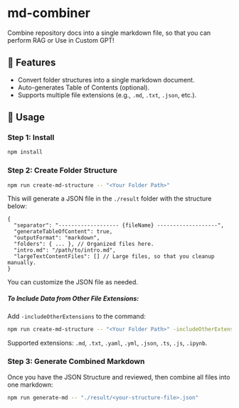 # md-combiner
Combine repository docs into a single markdown file, so that you can perform RAG or Use in Custom GPT!

## 🚀 Features
- Convert folder structures into a single markdown document.
- Auto-generates Table of Contents (optional).
- Supports multiple file extensions (e.g., `.md`, `.txt`, `.json`, etc.).

## 📖 Usage

### Step 1: Install
```bash
npm install
```

### Step 2: Create Folder Structure
```bash
npm run create-md-structure -- "<Your Folder Path>"
```

This will generate a JSON file in the `./result` folder with the structure below:
```
{
  "separator": "------------------- {fileName} -------------------",
  "generateTableOfContent": true,
  "outputFormat": "markdown",
  "folders": { ... }, // Organized files here.
  "intro.md": "/path/to/intro.md",
  "largeTextContentFiles": [] // Large files, so that you cleanup manually.
}
```

You can customize the JSON file as needed.

##### **To Include Data from Other File Extensions:**
Add `-includeOtherExtensions` to the command:
```bash
npm run create-md-structure -- "<Your Folder Path>" -includeOtherExtensions
```
Supported extensions: `.md`, `.txt`, `.yaml`, `.yml`, `.json`, `.ts`, `.js`, `.ipynb`.



### Step 3: Generate Combined Markdown
Once you have the JSON Structure and reviewed, then combine all files into one markdown:
```bash
npm run generate-md -- "./result/<your-structure-file>.json"
```


